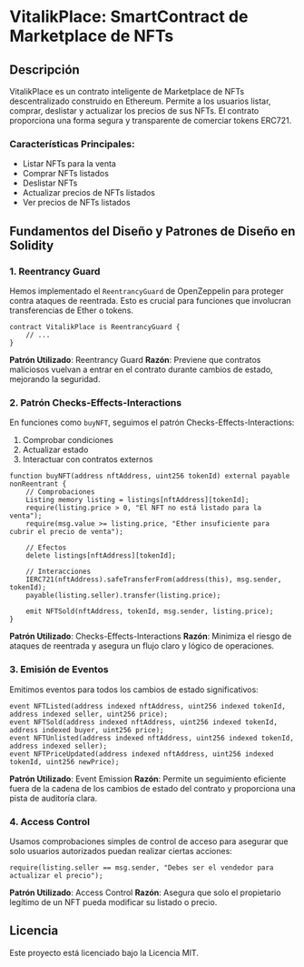 # VitalikPlace: SmartContract de Marketplace de NFTs

## Descripción

VitalikPlace es un contrato inteligente de Marketplace de NFTs descentralizado construido en Ethereum. Permite a los usuarios listar, comprar, deslistar y actualizar los precios de sus NFTs. El contrato proporciona una forma segura y transparente de comerciar tokens ERC721.

### Características Principales:
- Listar NFTs para la venta
- Comprar NFTs listados
- Deslistar NFTs
- Actualizar precios de NFTs listados
- Ver precios de NFTs listados

## Fundamentos del Diseño y Patrones de Diseño en Solidity

### 1. Reentrancy Guard

Hemos implementado el `ReentrancyGuard` de OpenZeppelin para proteger contra ataques de reentrada. Esto es crucial para funciones que involucran transferencias de Ether o tokens.

```solidity
contract VitalikPlace is ReentrancyGuard {
    // ...
}
```

**Patrón Utilizado**: Reentrancy Guard
**Razón**: Previene que contratos maliciosos vuelvan a entrar en el contrato durante cambios de estado, mejorando la seguridad.

### 2. Patrón Checks-Effects-Interactions

En funciones como `buyNFT`, seguimos el patrón Checks-Effects-Interactions:

1. Comprobar condiciones
2. Actualizar estado
3. Interactuar con contratos externos

```solidity
function buyNFT(address nftAddress, uint256 tokenId) external payable nonReentrant {
    // Comprobaciones
    Listing memory listing = listings[nftAddress][tokenId];
    require(listing.price > 0, "El NFT no está listado para la venta");
    require(msg.value >= listing.price, "Ether insuficiente para cubrir el precio de venta");

    // Efectos
    delete listings[nftAddress][tokenId];

    // Interacciones
    IERC721(nftAddress).safeTransferFrom(address(this), msg.sender, tokenId);
    payable(listing.seller).transfer(listing.price);

    emit NFTSold(nftAddress, tokenId, msg.sender, listing.price);
}
```

**Patrón Utilizado**: Checks-Effects-Interactions
**Razón**: Minimiza el riesgo de ataques de reentrada y asegura un flujo claro y lógico de operaciones.

### 3. Emisión de Eventos

Emitimos eventos para todos los cambios de estado significativos:

```solidity
event NFTListed(address indexed nftAddress, uint256 indexed tokenId, address indexed seller, uint256 price);
event NFTSold(address indexed nftAddress, uint256 indexed tokenId, address indexed buyer, uint256 price);
event NFTUnlisted(address indexed nftAddress, uint256 indexed tokenId, address indexed seller);
event NFTPriceUpdated(address indexed nftAddress, uint256 indexed tokenId, uint256 newPrice);
```

**Patrón Utilizado**: Event Emission
**Razón**: Permite un seguimiento eficiente fuera de la cadena de los cambios de estado del contrato y proporciona una pista de auditoría clara.

### 4. Access Control

Usamos comprobaciones simples de control de acceso para asegurar que solo usuarios autorizados puedan realizar ciertas acciones:

```solidity
require(listing.seller == msg.sender, "Debes ser el vendedor para actualizar el precio");
```

**Patrón Utilizado**: Access Control
**Razón**: Asegura que solo el propietario legítimo de un NFT pueda modificar su listado o precio.


## Licencia

Este proyecto está licenciado bajo la Licencia MIT.
